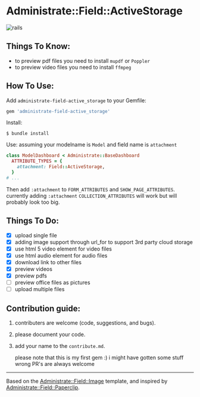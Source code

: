 # Administrate::Field::ActiveStorage
![rails](https://img.shields.io/badge/rails-%3E%3D5.2.0-red.svg)
## Things To Know:
- to preview pdf files you need to install `mupdf` or `Poppler`
- to preview video files you need to install `ffmpeg`

## How To Use:
Add `administrate-field-active_storage` to your Gemfile:

```ruby
gem 'administrate-field-active_storage'
```

Install:

```
$ bundle install
```

Use:
assuming your modelname is `Model` and field name is `attachment`
```ruby
class ModelDashboard < Administrate::BaseDashboard
  ATTRIBUTE_TYPES = {
    attachment: Field::ActiveStorage,
  }
# ...
```
Then add `:attachment` to `FORM_ATTRIBUTES` and `SHOW_PAGE_ATTRIBUTES`.
currently adding `:attachment` `COLLECTION_ATTRIBUTES` will work but will probably look too big.

## Things To Do:

- [x] upload single file
- [x] adding image support through url_for to support 3rd party cloud storage
- [x] use html 5 video element for video files
- [x] use html audio element for audio files
- [x] download link to other files
- [x] preview videos
- [x] preview pdfs
- [ ] preview office files as pictures
- [ ] upload multiple files

## Contribution guide:
1. contributers are welcome (code, suggestions, and bugs).
2. please document your code.
3. add your name to the `contribute.md`.

    please note that this is my first gem :) i might have gotten some stuff wrong PR's are always welcome
---
Based on the [Administrate::Field::Image](https://github.com/thoughtbot/administrate-field-image) template, and inspired by [Administrate::Field::Paperclip](https://github.com/picandocodigo/administrate-field-paperclip).

